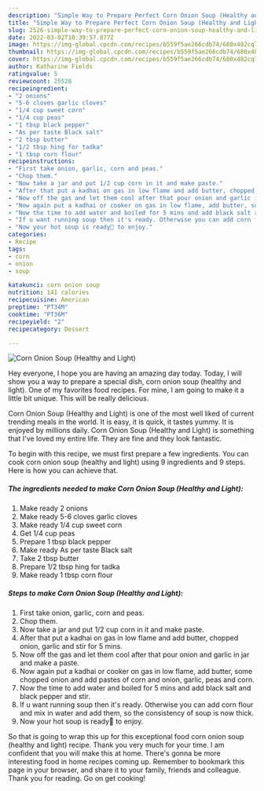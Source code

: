 ```yaml
---
description: "Simple Way to Prepare Perfect Corn Onion Soup (Healthy and Light)"
title: "Simple Way to Prepare Perfect Corn Onion Soup (Healthy and Light)"
slug: 2526-simple-way-to-prepare-perfect-corn-onion-soup-healthy-and-light
date: 2022-03-02T10:39:57.877Z
image: https://img-global.cpcdn.com/recipes/b559f5ae266cdb74/680x482cq70/corn-onion-soup-healthy-and-light-recipe-main-photo.jpg
thumbnail: https://img-global.cpcdn.com/recipes/b559f5ae266cdb74/680x482cq70/corn-onion-soup-healthy-and-light-recipe-main-photo.jpg
cover: https://img-global.cpcdn.com/recipes/b559f5ae266cdb74/680x482cq70/corn-onion-soup-healthy-and-light-recipe-main-photo.jpg
author: Katharine Fields
ratingvalue: 5
reviewcount: 25528
recipeingredient:
- "2 onions"
- "5-6 cloves garlic cloves"
- "1/4 cup sweet corn"
- "1/4 cup peas"
- "1 tbsp black pepper"
- "As per taste Black salt"
- "2 tbsp butter"
- "1/2 tbsp hing for tadka"
- "1 tbsp corn flour"
recipeinstructions:
- "First take onion, garlic, corn and peas."
- "Chop them."
- "Now take a jar and put 1/2 cup corn in it and make paste."
- "After that put a kadhai on gas in low flame and add butter, chopped onion, garlic and stir for 5 mins."
- "Now off the gas and let them cool after that pour onion and garlic in jar and make a paste."
- "Now again put a kadhai or cooker on gas in low flame, add butter, some chopped onion and add pastes of corn and onion, garlic, peas and corn."
- "Now the time to add water and boiled for 5 mins and add black salt and black pepper and stir."
- "If u want running soup then it's ready. Otherwise you can add corn flour and mix in water and add them, so the consistency of soup is now thick."
- "Now your hot soup is ready🍲 to enjoy."
categories:
- Recipe
tags:
- corn
- onion
- soup

katakunci: corn onion soup 
nutrition: 141 calories
recipecuisine: American
preptime: "PT34M"
cooktime: "PT36M"
recipeyield: "2"
recipecategory: Dessert

---
```



![Corn Onion Soup (Healthy and Light)](https://img-global.cpcdn.com/recipes/b559f5ae266cdb74/680x482cq70/corn-onion-soup-healthy-and-light-recipe-main-photo.jpg)

Hey everyone, I hope you are having an amazing day today. Today, I will show you a way to prepare a special dish, corn onion soup (healthy and light). One of my favorites food recipes. For mine, I am going to make it a little bit unique. This will be really delicious.

Corn Onion Soup (Healthy and Light) is one of the most well liked of current trending meals in the world. It is easy, it is quick, it tastes yummy. It is enjoyed by millions daily. Corn Onion Soup (Healthy and Light) is something that I've loved my entire life. They are fine and they look fantastic.




To begin with this recipe, we must first prepare a few ingredients. You can cook corn onion soup (healthy and light) using 9 ingredients and 9 steps. Here is how you can achieve that.

<!--inarticleads1-->

##### The ingredients needed to make Corn Onion Soup (Healthy and Light):

1. Make ready 2 onions
1. Make ready 5-6 cloves garlic cloves
1. Make ready 1/4 cup sweet corn
1. Get 1/4 cup peas
1. Prepare 1 tbsp black pepper
1. Make ready As per taste Black salt
1. Take 2 tbsp butter
1. Prepare 1/2 tbsp hing for tadka
1. Make ready 1 tbsp corn flour




<!--inarticleads2-->

##### Steps to make Corn Onion Soup (Healthy and Light):

1. First take onion, garlic, corn and peas.
1. Chop them.
1. Now take a jar and put 1/2 cup corn in it and make paste.
1. After that put a kadhai on gas in low flame and add butter, chopped onion, garlic and stir for 5 mins.
1. Now off the gas and let them cool after that pour onion and garlic in jar and make a paste.
1. Now again put a kadhai or cooker on gas in low flame, add butter, some chopped onion and add pastes of corn and onion, garlic, peas and corn.
1. Now the time to add water and boiled for 5 mins and add black salt and black pepper and stir.
1. If u want running soup then it's ready. Otherwise you can add corn flour and mix in water and add them, so the consistency of soup is now thick.
1. Now your hot soup is ready🍲 to enjoy.




So that is going to wrap this up for this exceptional food corn onion soup (healthy and light) recipe. Thank you very much for your time. I am confident that you will make this at home. There's gonna be more interesting food in home recipes coming up. Remember to bookmark this page in your browser, and share it to your family, friends and colleague. Thank you for reading. Go on get cooking!
